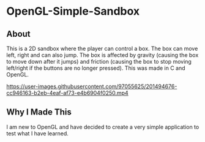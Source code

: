 
# OpenGL-Simple-Sandbox

## About

This is a 2D sandbox where the player can control a box. The box can move left, right and can also jump. The box is affected by gravity (causing the box to move down after it jumps) and friction (causing the box to stop moving left/right if the buttons are no longer pressed). This was made in C and OpenGL. 

https://user-images.githubusercontent.com/97055625/201494676-cc946163-b2eb-4eaf-af73-e4b6904f0250.mp4

## Why I Made This

I am new to OpenGL and have decided to create a very simple application to test what I have learned. 
